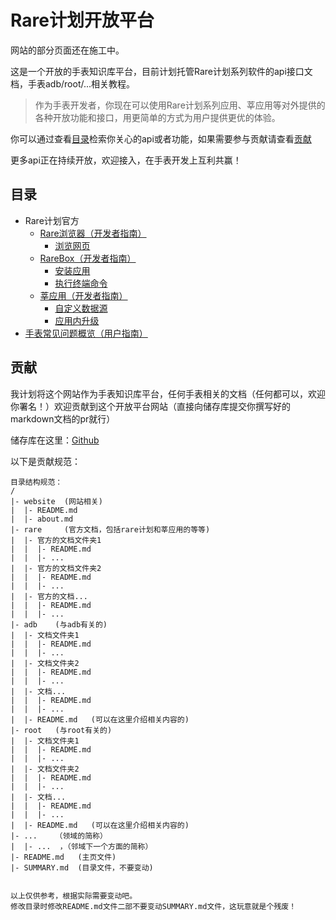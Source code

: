 # Rare计划开放平台
网站的部分页面还在施工中。

这是一个开放的手表知识库平台，目前计划托管Rare计划系列软件的api接口文档，手表adb/root/...相关教程。

> 作为手表开发者，你现在可以使用Rare计划系列应用、莘应用等对外提供的各种开放功能和接口，用更简单的方式为用户提供更优的体验。

你可以通过查看[目录](#目录)检索你关心的api或者功能，如果需要参与贡献请查看[贡献](#贡献)

更多api正在持续开放，欢迎接入，在手表开发上互利共赢！

## 目录
* Rare计划官方
  * [Rare浏览器（开发者指南）](rare/rarebrowser/README.md)
    * [浏览网页](rare/rarebrowser/explore.md)
  * [RareBox（开发者指南）](rare/rarebox/README.md)
    * [安装应用](rare/rarebox/install.md)
    * [执行终端命令](rare/rarebox/cmd.md)
  * [莘应用（开发者指南）](rare/xin/README.md)
    * [自定义数据源](rare/xin/source.md)
    * [应用内升级](rare/xin/update.md)
* [手表常见问题概览（用户指南）](problem/common.md)


## 贡献
我计划将这个网站作为手表知识库平台，任何手表相关的文档（任何都可以，欢迎你署名！）欢迎贡献到这个开放平台网站（直接向储存库提交你撰写好的markdown文档的pr就行）

储存库在这里：[Github](https://github.com/Genouka/rareplan_docs)

以下是贡献规范：
```
目录结构规范：
/
|- website  (网站相关)
|  |- README.md
|  |- about.md
|- rare     (官方文档，包括rare计划和莘应用的等等)
|  |- 官方的文档文件夹1
|  |  |- README.md
|  |  |- ...
|  |- 官方的文档文件夹2
|  |  |- README.md
|  |  |- ...
|  |- 官方的文档...
|  |  |- README.md
|  |  |- ...
|- adb    (与adb有关的)
|  |- 文档文件夹1
|  |  |- README.md
|  |  |- ...
|  |- 文档文件夹2
|  |  |- README.md
|  |  |- ...
|  |- 文档...
|  |  |- README.md
|  |  |- ...
|  |- README.md   (可以在这里介绍相关内容的)
|- root   (与root有关的)
|  |- 文档文件夹1
|  |  |- README.md
|  |  |- ...
|  |- 文档文件夹2
|  |  |- README.md
|  |  |- ...
|  |- 文档...
|  |  |- README.md
|  |  |- ...
|  |- README.md   (可以在这里介绍相关内容的)
|- ...    （领域的简称）
|  |- ...  ，（邻域下一个方面的简称）
|- README.md   (主页文件)
|- SUMMARY.md  (目录文件，不要变动)


以上仅供参考，根据实际需要变动吧。
修改目录时修改README.md文件二部不要变动SUMMARY.md文件，这玩意就是个残废！
```